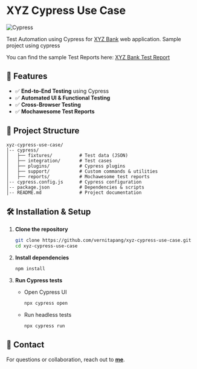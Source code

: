 # XYZ Cypress Use Case

![Cypress](https://img.shields.io/badge/Cypress-E2E%20Testing-brightgreen)  

Test Automation using Cypress for [XYZ Bank](https://www.globalsqa.com/angularJs-protractor/BankingProject/) web application. Sample project using cypress

You can find the sample Test Reports here: [XYZ Bank Test Report](https://vernitapang.github.io/xyz-cypress-use-case/index.html)

## 🚀 Features
- ✅ **End-to-End Testing** using Cypress
- ✅ **Automated UI & Functional Testing**
- ✅ **Cross-Browser Testing**
- ✅ **Mochawesome Test Reports**

## 📂 Project Structure
```
xyz-cypress-use-case/
│-- cypress/
│   ├── fixtures/          # Test data (JSON)
│   ├── integration/       # Test cases
│   ├── plugins/           # Cypress plugins
│   ├── support/           # Custom commands & utilities
│   ├── reports/           # Mochawesome test reports
│-- cypress.config.js      # Cypress configuration
│-- package.json           # Dependencies & scripts
│-- README.md              # Project documentation
```

## 🛠️ Installation & Setup
1. **Clone the repository**  
   ```bash
   git clone https://github.com/vernitapang/xyz-cypress-use-case.git
   cd xyz-cypress-use-case
   ```

2. **Install dependencies**  
   ```bash
   npm install
   ```

3. **Run Cypress tests**  
   - Open Cypress UI  
     ```bash
     npx cypress open
     ```
   - Run headless tests  
     ```bash
     npx cypress run
     ```

## 📧 Contact
For questions or collaboration, reach out to **[me](https://github.com/vernitapang)**.
